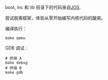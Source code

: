 boot, inc 和 lib 目录下的代码来自[JOS](https://pdos.csail.mit.edu/6.828/2014/).

尝试脱离框架，体验从零开始编写内核代码的酸爽。

编译执行：
```shell
make qemu
```

GDB 调试：
```shell
# 终端 A
make debug
# 终端 B
make gdb
```
